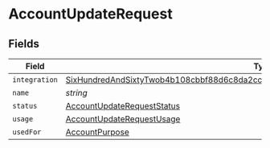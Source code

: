 # AccountUpdateRequest


## Fields

| Field                                                                                                                                                                                           | Type                                                                                                                                                                                            | Required                                                                                                                                                                                        | Description                                                                                                                                                                                     |
| ----------------------------------------------------------------------------------------------------------------------------------------------------------------------------------------------- | ----------------------------------------------------------------------------------------------------------------------------------------------------------------------------------------------- | ----------------------------------------------------------------------------------------------------------------------------------------------------------------------------------------------- | ----------------------------------------------------------------------------------------------------------------------------------------------------------------------------------------------- |
| `integration`                                                                                                                                                                                   | [SixHundredAndSixtyTwob4b108cbbf88d6c8da2cc52e8dc2fcc4e24449d66b34b20beeb55bad5790d](../../models/shared/sixhundredandsixtytwob4b108cbbf88d6c8da2cc52e8dc2fcc4e24449d66b34b20beeb55bad5790d.md) | :heavy_minus_sign:                                                                                                                                                                              | N/A                                                                                                                                                                                             |
| `name`                                                                                                                                                                                          | *string*                                                                                                                                                                                        | :heavy_minus_sign:                                                                                                                                                                              | N/A                                                                                                                                                                                             |
| `status`                                                                                                                                                                                        | [AccountUpdateRequestStatus](../../models/shared/accountupdaterequeststatus.md)                                                                                                                 | :heavy_minus_sign:                                                                                                                                                                              | N/A                                                                                                                                                                                             |
| `usage`                                                                                                                                                                                         | [AccountUpdateRequestUsage](../../models/shared/accountupdaterequestusage.md)                                                                                                                   | :heavy_minus_sign:                                                                                                                                                                              | N/A                                                                                                                                                                                             |
| `usedFor`                                                                                                                                                                                       | [AccountPurpose](../../models/shared/accountpurpose.md)                                                                                                                                         | :heavy_minus_sign:                                                                                                                                                                              | N/A                                                                                                                                                                                             |